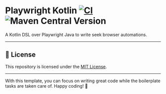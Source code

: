 # Playwright Kotlin [![CI](https://github.com/christian-draeger/playwright-kotlin/actions/workflows/build.yml/badge.svg)](https://github.com/christian-draeger/playwright-kotlin/actions/workflows/build.yml) ![Maven Central Version](https://img.shields.io/maven-central/v/codes.draeger/kotlin-library-template-example?logo=sonatype&label=Release)

A Kotlin DSL over Playwright Java to write seek browser automations.

---

## 📄 License

This repository is licensed under the [MIT License](LICENSE).

---

With this template, you can focus on writing great code while the boilerplate tasks are taken care of. Happy coding! 🎉
